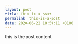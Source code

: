 ```yaml
---
layout: post
title: This is a post
permalink: this-is-a-post
date: 2020-06-22 10:59:11 +0100
---
```

this is the post content
